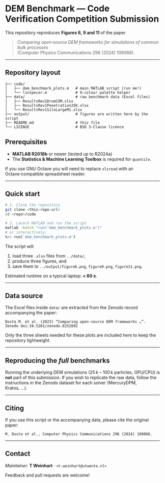 # DEM Benchmark — Code Verification Competition Submission

This repository reproduces **Figures 6, 9 and 11** of the paper
> *Comparing open‑source DEM frameworks for simulations of common bulk processes* (Computer Physics Communications 296 (2024) 109066).

---

## Repository layout
```
├── code/
│   ├── dem_benchmark_plots.m   # main MATLAB script (run me!)
│   └── linspecer.m             # 9‑colour palette helper
├── data/                       # raw benchmark data (Excel files)
│   ├── ResultsRev1DrumCOM.xlsx
│   ├── ResultsRev1Penetration25K.xlsx
│   └── ResultsRev1SiloLargeM1.xlsx
├── output/                     # figures are written here by the script
├── README.md                   # this file
└── LICENSE                     # BSD 3‑Clause licence
```

## Prerequisites
* **MATLAB R2018b** or newer (tested up to R2024a)
* The **Statistics & Machine Learning Toolbox** is required for `quantile`.

If you use GNU Octave you will need to replace `xlsread` with an Octave‑compatible spreadsheet reader.

---

## Quick start
```bash
# 1. Clone the repository
git clone <this‑repo‑url>
cd <repo>/code

# 2. Launch MATLAB and run the script
matlab -batch "run('dem_benchmark_plots.m')"
# or interactively:
%>> run('dem_benchmark_plots.m')
```
The script will
1. load three `.xlsx` files from `../data/`,
2. produce three figures, and
3. save them to `../output/figure6.png`, `figure9.png`, `figure11.png`.

Estimated runtime on a typical laptop: **< 60 s**.

---

## Data source
The Excel files inside `data/` are extracted from the Zenodo record accompanying the paper:
```
Dosta M. et al. (2023) “Comparing open‑source DEM frameworks …”.
Zenodo doi:10.5281/zenodo.8252892
```
Only the three sheets needed for these plots are included here to keep the repository lightweight.

---

## Reproducing the *full* benchmarks
Running the underlying DEM simulations (25 k – 100 k particles, GPU/CPU) is **not** part of this submission.  If you wish to replicate the raw data, follow the instructions in the Zenodo dataset for each solver (MercuryDPM, Kratos, …).

---

## Citing
If you use this script or the accompanying data, please cite the original paper:
```
M. Dosta et al., Computer Physics Communications 296 (2024) 109066.
```

---

## Contact
*Maintainer:* **T Weinhart** · `<t.weinhart@utwente.nl>`

Feedback and pull requests are welcome!
